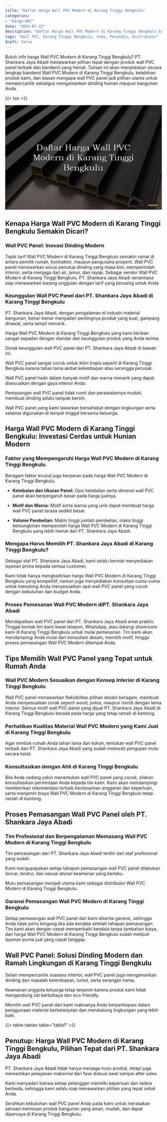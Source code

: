 ```yaml
---
title: "Daftar Harga Wall PVC Modern di Karang Tinggi Bengkulu"
categories: 
- "Harga-WVC"
date: "2024-07-22"
description: "Daftar Harga Wall PVC Modern di Karang Tinggi Bengkulu bagi rumah, office, serta gerai. Material berkualitas, beragam motif, pilihan warna modern, dengan servis instalasi ditangani oleh tenaga ahli berpengalaman dan kepastian resmi!|Layanan penyediaan Wall PVC Modern di Karang Tinggi Bengkulu bagi keperluan hunian, kantor, maupun toko, beserta panel berkualitas dan pemasangan oleh tenaga ahli ahli dan kepastian resmi.|Alternatif Wall PVC Modern di Karang Tinggi Bengkulu yang terbukti untuk tempat tinggal, perkantoran, dan gerai, dengan material berkualitas dan pemasangan ditangani oleh tim berpengalaman dan garansi resmi.|Penjualan Wall PVC Modern di Karang Tinggi Bengkulu bagi hunian, office, dan toko, dengan panel berkualitas dan instalasi dikerjakan oleh tenaga ahli ahli, lengkap dengan jaminan resmi.}"
tags: "Wall PVC, Karang Tinggi Bengkulu, toko, Penyedia, distributor"
draft: false
---
```


Butuh info harga Wall PVC Modern di Karang Tinggi Bengkulu? PT. Shankara Jaya Abadi menawarkan pilihan tepat dengan produk wall PVC panel terbaik dan banderol yang hemat. Tulisan ini akan menjelaskan secara lengkap banderol Wall PVC Modern di Karang Tinggi Bengkulu, kelebihan produk kami, dan alasan mengapa wall PVC panel jadi pilihan utama untuk mempercantik sekaligus mengamankan dinding hunian maupun bangunan Anda.

{{< toc >}}

![Daftar Harga Wall PVC Modern di Karang Tinggi Bengkulu](/images/Harga-WVC/Daftar-Harga-Wall-PVC-Modern-di-Karang-Tinggi-Bengkulu.png)


## Kenapa Harga Wall PVC Modern di Karang Tinggi Bengkulu Semakin Dicari?

### Wall PVC Panel: Inovasi Dinding Modern

Topik tarif Wall PVC Modern di Karang Tinggi Bengkulu semakin ramai di antara pemilik rumah, kontraktor, maupun pengusaha properti. Wall PVC panel menawarkan solusi penutup dinding yang masa kini, memperindah interior, serta menjaga dari air, jamur, dan rayap. Sebagai vendor Wall PVC Modern di Karang Tinggi Bengkulu, PT. Shankara Jaya Abadi senantiasa siap menawarkan barang unggulan dengan tarif yang bersaing untuk Anda

### Keunggulan Wall PVC Panel dari PT. Shankara Jaya Abadi di Karang Tinggi Bengkulu

PT. Shankara Jaya Abadi, dengan pengalaman di industri material bangunan, benar-benar menyadari pentingnya produk yang kuat, gampang dirawat, serta tampil menarik.

Harga Wall PVC Modern di Karang Tinggi Bengkulu yang kami berikan sangat sepadan dengan standar dan keunggulan produk yang Anda terima.

Simak keunggulan wall PVC panel dari PT. Shankara Jaya Abadi di bawah ini:

Wall PVC panel sangat cocok untuk iklim tropis seperti di Karang Tinggi Bengkulu karena tahan lama akibat kelembapan atau serangga perusak.

Wall PVC panel hadir dalam banyak motif dan warna menarik yang dapat disesuaikan dengan gaya interior Anda.

Pemasangan wall PVC panel tidak rumit dan perawatannya mudah, membuat dinding selalu tampak bersih.

Wall PVC panel yang kami tawarkan bersahabat dengan lingkungan serta selamat digunakan di tempat tinggal bersama keluarga.

## Harga Wall PVC Modern di Karang Tinggi Bengkulu: Investasi Cerdas untuk Hunian Modern

### Faktor yang Mempengaruhi Harga Wall PVC Modern di Karang Tinggi Bengkulu

Beragam faktor krusial juga berperan pada harga Wall PVC Modern di Karang Tinggi Bengkulu.

- **Ketebalan dan Ukuran Panel:** Opsi ketebalan serta dimensi wall PVC panel akan berpengaruh besar pada harga jualnya.

- **Motif dan Warna:** Motif serta warna yang unik dapat membuat harga wall PVC panel terasa sedikit besar.

- **Volume Pembelian:** Makin tinggi jumlah pembelian, maka tinggi kemungkinan memperoleh harga Wall PVC Modern di Karang Tinggi Bengkulu yang lebih hemat dari PT. Shankara Jaya Abadi.

### Mengapa Harus Memilih PT. Shankara Jaya Abadi di Karang Tinggi Bengkulu?

Sebagai staf PT. Shankara Jaya Abadi, kami selalu berniat menyediakan layanan prima kepada semua customer.

Kami tidak hanya menghadirkan harga Wall PVC Modern di Karang Tinggi Bengkulu yang kompetitif, namun juga menyediakan konsultasi cuma-cuma untuk menolong Anda menyesuaikan opsi wall PVC panel yang cocok dengan kebutuhan dan budget Anda.

### Proses Pemesanan Wall PVC Modern diPT. Shankara Jaya Abadi

Mendapatkan wall PVC panel dari PT. Shankara Jaya Abadi amat praktis. Tinggal kontak tim kami lewat telepon, WhatsApp, atau datangi showroom kami di Karang Tinggi Bengkulu untuk mulai pemesanan. Tim kami akan mendampingi Anda mulai dari konsultasi desain, memilih motif, hingga proses pemasangan Wall PVC Modern ditempat Anda.

## Tips Memilih Wall PVC Panel yang Tepat untuk Rumah Anda

### Wall PVC Modern Sesuaikan dengan Konsep Interior di Karang Tinggi Bengkulu

Wall PVC panel menawarkan fleksibilitas pilihan desain beragam, membuat Anda menyesuaikan corak seperti wood, polos, maupun trendi dengan tema interior. Semua motif wall PVC panel yang dijual PT. Shankara Jaya Abadi di Karang Tinggi Bengkulu berada pada harga yang tetap ramah di kantong.

### Perhatikan Kualitas Material Wall PVC Modern yang Kami Jual di Karang Tinggi Bengkulu

Agar tembok rumah Anda tahan lama dan kokoh, tentukan wall PVC panel terbaik dari PT. Shankara Jaya Abadi yang sudah melewati pengujian mutu secara ketat.

### Konsultasikan dengan Ahli di Karang Tinggi Bengkulu

Bila Anda sedang yakin menentukan wall PVC panel yang cocok, silakan konsultasikan permintaan Anda kepada tim kami. Kami akan mendampingi memberikan rekomendasi terbaik berdasarkan anggaran dan keperluan, serta menjamin biaya Wall PVC Modern di Karang Tinggi Bengkulu tetap ramah di kantong.

## Proses Pemasangan Wall PVC Panel oleh PT. Shankara Jaya Abadi

### Tim Profesional dan Berpengalaman Memasang Wall PVC Modern di Karang Tinggi Bengkulu

Tim pemasangan dari PT. Shankara Jaya Abadi terdiri dari staf profesional yang sudah.

Kami mengupayakan setiap tahapan pemasangan wall PVC panel dilakukan lancar, teratur, dan sesuai aturan keamanan yang berlaku.

Mutu pemasangan menjadi utama kami sebagai distributor Wall PVC Modern di Karang Tinggi Bengkulu.

### Garansi Pemasangan Wall PVC Modern di Karang Tinggi Bengkulu

Setiap pemasangan wall PVC panel dari kami disertai garansi, sehingga Anda tidak perlu bingung jika ada kendala setelah tahapan pemasangan. Tim kami akan dengan cepat memperbaiki kendala tanpa tambahan biaya, dan harga Wall PVC Modern di Karang Tinggi Bengkulu sudah meliputi layanan purna jual yang cepat tanggap.

## Wall PVC Panel: Solusi Dinding Modern dan Ramah Lingkungan di Karang Tinggi Bengkulu

Selain mempercantik suasana interior, wall PVC panel juga mengamankan dinding dari masalah kelembapan, lumut, serta serangan hama.

Keamanan anggota keluarga tetap terjamin karena produk kami tidak mengandung zat berbahaya dan eco-friendly.

Memilih wall PVC panel dari kami maknanya Anda berpartisipasi dalam penggunaan material berkelanjutan dan mendukung lingkungan yang lebih baik.

{{< table-tables table="table1" >}}

## Penutup: Harga Wall PVC Modern di Karang Tinggi Bengkulu, Pilihan Tepat dari PT. Shankara Jaya Abadi

PT. Shankara Jaya Abadi tidak hanya menjaga mutu produk, tetapi juga memastikan pelayanan maksimal dari fase diskusi awal sampai after sales.

Kami menyadari bahwa setiap pelanggan memiliki keperluan dan selera berbeda, sehingga kami selalu siap menawarkan pilihan yang tepat untuk Anda.

Serahkan kebutuhan wall PVC panel Anda pada kami untuk merasakan sensasi memesan produk bangunan yang aman, mudah, dan dapat dipercaya di Karang Tinggi Bengkulu.